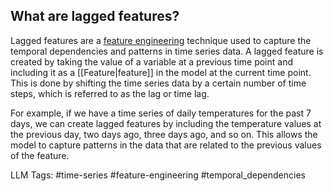 **What are lagged features?**
-----------------------------

Lagged features are a [feature engineering](https://www.hopsworks.ai/dictionary/feature-engineering) technique used to capture the temporal dependencies and patterns in time series data. A lagged feature is created by taking the value of a variable at a previous time point and including it as a [[Feature|feature]] in the model at the current time point. This is done by shifting the time series data by a certain number of time steps, which is referred to as the lag or time lag.

For example, if we have a time series of daily temperatures for the past 7 days, we can create lagged features by including the temperature values at the previous day, two days ago, three days ago, and so on. This allows the model to capture patterns in the data that are related to the previous values of the feature.


LLM Tags:  #time-series #feature-engineering #temporal_dependencies